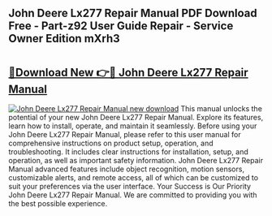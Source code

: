 ## John Deere Lx277 Repair Manual PDF Download Free - Part-z92 User Guide Repair - Service Owner Edition mXrh3

# <h2><a href="http://bc85792.oget.top/?id=John+Deere+Lx277+Repair+Manual">🔗Download New 👉🔴 John Deere Lx277 Repair Manual</a></h2>

[![John Deere Lx277 Repair Manual new download](https://i.imgur.com/5g1atiW.png)](http://bc85792.oget.top/?id=John+Deere+Lx277+Repair+Manual)
This manual unlocks the potential of your new John Deere Lx277 Repair Manual. Explore its features, learn how to install, operate, and maintain it seamlessly. Before using your John Deere Lx277 Repair Manual, please refer to this user manual for comprehensive instructions on product setup, operation, and troubleshooting. It includes clear instructions for installation, setup, and operation, as well as important safety information. John Deere Lx277 Repair Manual advanced features include object recognition, motion sensors, customizable alerts, and remote access, all of which can be customized to suit your preferences via the user interface. Your Success is Our Priority John Deere Lx277 Repair Manual. We are committed to providing you with the best possible experience.

